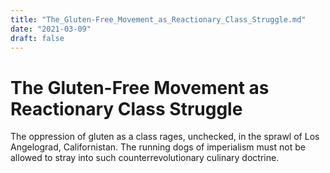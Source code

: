 ```yaml
---
title: "The_Gluten-Free_Movement_as_Reactionary_Class_Struggle.md"
date: "2021-03-09"
draft: false
---
```


# The Gluten-Free Movement as Reactionary Class Struggle

The oppression of gluten as a class rages, unchecked, in the sprawl of Los Angelograd, Californistan. The running dogs of imperialism must not be allowed to stray into such counterrevolutionary culinary doctrine. 

